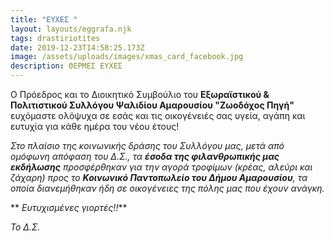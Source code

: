 ```yaml
---
title: "ΕΥΧΕΣ "
layout: layouts/eggrafa.njk
tags: drastiriotites
date: 2019-12-23T14:58:25.173Z
image: /assets/uploads/images/xmas_card_facebook.jpg
description: ΘΕΡΜΕΣ ΕΥΧΕΣ
---
```

Ο Πρόεδρος και το Διοικητικό Συμβούλιο του **Εξωραϊστικού & Πολιτιστικού Συλλόγου Ψαλιδίου Αμαρουσίου "Ζωοδόχος Πηγή"** ευχόμαστε ολόψυχα σε εσάς και τις οικογένειές σας υγεία, αγάπη και ευτυχία για κάθε ημέρα του νέου έτους!

*Στο πλαίσιο της κοινωνικής δράσης του Συλλόγου μας, μετά από ομόφωνη απόφαση του Δ.Σ., τα **έσοδα της φιλανθρωπικής μας εκδήλωσης** προσφέρθηκαν για την αγορά τροφίμων (κρέας, αλεύρι και ζάχαρη) προς το **Κοινωνικό Παντοπωλείο του Δήμου Αμαρουσίου**, τα οποία διανεμήθηκαν ήδη σε οικογένειες της πόλης μας που έχουν ανάγκη.*

** *Ευτυχισμένες γιορτές!!***

*Το Δ.Σ.*
